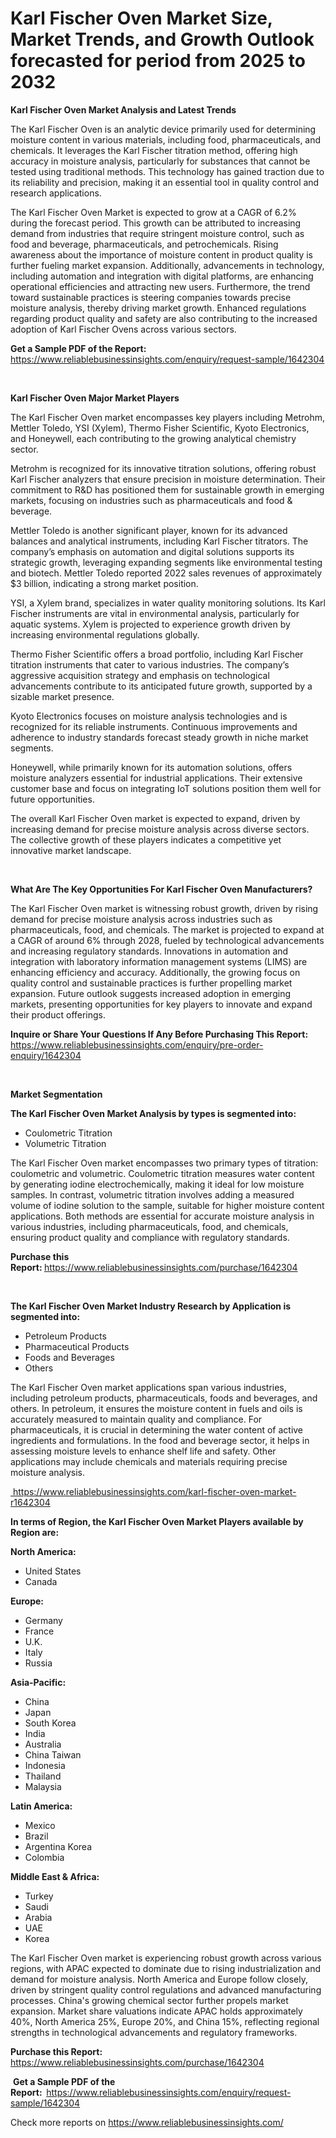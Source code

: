 <p><h1>Karl Fischer Oven Market Size, Market Trends, and Growth Outlook forecasted for period from 2025 to 2032</h1></p><p><strong>Karl Fischer Oven Market Analysis and Latest Trends</strong></p>
<p><p>The Karl Fischer Oven is an analytic device primarily used for determining moisture content in various materials, including food, pharmaceuticals, and chemicals. It leverages the Karl Fischer titration method, offering high accuracy in moisture analysis, particularly for substances that cannot be tested using traditional methods. This technology has gained traction due to its reliability and precision, making it an essential tool in quality control and research applications.</p><p>The Karl Fischer Oven Market is expected to grow at a CAGR of 6.2% during the forecast period. This growth can be attributed to increasing demand from industries that require stringent moisture control, such as food and beverage, pharmaceuticals, and petrochemicals. Rising awareness about the importance of moisture content in product quality is further fueling market expansion. Additionally, advancements in technology, including automation and integration with digital platforms, are enhancing operational efficiencies and attracting new users. Furthermore, the trend toward sustainable practices is steering companies towards precise moisture analysis, thereby driving market growth. Enhanced regulations regarding product quality and safety are also contributing to the increased adoption of Karl Fischer Ovens across various sectors.</p></p>
<p><strong>Get a Sample PDF of the Report:&nbsp;</strong> <a href="https://www.reliablebusinessinsights.com/enquiry/request-sample/1642304?utm_campaign=3383&utm_medium=2&utm_source=Github&utm_content=ia&utm_term=11042025&utm_id=karl-fischer-oven">https://www.reliablebusinessinsights.com/enquiry/request-sample/1642304</a></p>
<p>&nbsp;</p>
<p><strong>Karl Fischer Oven Major Market Players</strong></p>
<p><p>The Karl Fischer Oven market encompasses key players including Metrohm, Mettler Toledo, YSI (Xylem), Thermo Fisher Scientific, Kyoto Electronics, and Honeywell, each contributing to the growing analytical chemistry sector. </p><p>Metrohm is recognized for its innovative titration solutions, offering robust Karl Fischer analyzers that ensure precision in moisture determination. Their commitment to R&D has positioned them for sustainable growth in emerging markets, focusing on industries such as pharmaceuticals and food & beverage.</p><p>Mettler Toledo is another significant player, known for its advanced balances and analytical instruments, including Karl Fischer titrators. The company’s emphasis on automation and digital solutions supports its strategic growth, leveraging expanding segments like environmental testing and biotech. Mettler Toledo reported 2022 sales revenues of approximately $3 billion, indicating a strong market position.</p><p>YSI, a Xylem brand, specializes in water quality monitoring solutions. Its Karl Fischer instruments are vital in environmental analysis, particularly for aquatic systems. Xylem is projected to experience growth driven by increasing environmental regulations globally.</p><p>Thermo Fisher Scientific offers a broad portfolio, including Karl Fischer titration instruments that cater to various industries. The company’s aggressive acquisition strategy and emphasis on technological advancements contribute to its anticipated future growth, supported by a sizable market presence.</p><p>Kyoto Electronics focuses on moisture analysis technologies and is recognized for its reliable instruments. Continuous improvements and adherence to industry standards forecast steady growth in niche market segments.</p><p>Honeywell, while primarily known for its automation solutions, offers moisture analyzers essential for industrial applications. Their extensive customer base and focus on integrating IoT solutions position them well for future opportunities.</p><p>The overall Karl Fischer Oven market is expected to expand, driven by increasing demand for precise moisture analysis across diverse sectors. The collective growth of these players indicates a competitive yet innovative market landscape.</p></p>
<p>&nbsp;</p>
<p><strong>What Are The Key Opportunities For Karl Fischer Oven Manufacturers?</strong></p>
<p><p>The Karl Fischer Oven market is witnessing robust growth, driven by rising demand for precise moisture analysis across industries such as pharmaceuticals, food, and chemicals. The market is projected to expand at a CAGR of around 6% through 2028, fueled by technological advancements and increasing regulatory standards. Innovations in automation and integration with laboratory information management systems (LIMS) are enhancing efficiency and accuracy. Additionally, the growing focus on quality control and sustainable practices is further propelling market expansion. Future outlook suggests increased adoption in emerging markets, presenting opportunities for key players to innovate and expand their product offerings.</p></p>
<p><strong>Inquire or Share Your Questions If Any Before Purchasing This Report:</strong> <a href="https://www.reliablebusinessinsights.com/enquiry/pre-order-enquiry/1642304?utm_campaign=3383&utm_medium=2&utm_source=Github&utm_content=ia&utm_term=11042025&utm_id=karl-fischer-oven">https://www.reliablebusinessinsights.com/enquiry/pre-order-enquiry/1642304</a></p>
<p>&nbsp;</p>
<p><strong>Market Segmentation</strong></p>
<p><strong>The Karl Fischer Oven Market Analysis by types is segmented into:</strong></p>
<p><ul><li>Coulometric Titration</li><li>Volumetric Titration</li></ul></p>
<p><p>The Karl Fischer Oven market encompasses two primary types of titration: coulometric and volumetric. Coulometric titration measures water content by generating iodine electrochemically, making it ideal for low moisture samples. In contrast, volumetric titration involves adding a measured volume of iodine solution to the sample, suitable for higher moisture content applications. Both methods are essential for accurate moisture analysis in various industries, including pharmaceuticals, food, and chemicals, ensuring product quality and compliance with regulatory standards.</p></p>
<p><strong>Purchase this Report:&nbsp;</strong><a href="https://www.reliablebusinessinsights.com/purchase/1642304?utm_campaign=3383&utm_medium=2&utm_source=Github&utm_content=ia&utm_term=11042025&utm_id=karl-fischer-oven">https://www.reliablebusinessinsights.com/purchase/1642304</a></p>
<p>&nbsp;</p>
<p><strong>The Karl Fischer Oven Market Industry Research by Application is segmented into:</strong></p>
<p><ul><li>Petroleum Products</li><li>Pharmaceutical Products</li><li>Foods and Beverages</li><li>Others</li></ul></p>
<p><p>The Karl Fischer Oven market applications span various industries, including petroleum products, pharmaceuticals, foods and beverages, and others. In petroleum, it ensures the moisture content in fuels and oils is accurately measured to maintain quality and compliance. For pharmaceuticals, it is crucial in determining the water content of active ingredients and formulations. In the food and beverage sector, it helps in assessing moisture levels to enhance shelf life and safety. Other applications may include chemicals and materials requiring precise moisture analysis.</p></p>
<p><a href="https://www.reliablebusinessinsights.com/karl-fischer-oven-market-r1642304?utm_campaign=3383&utm_medium=2&utm_source=Github&utm_content=ia&utm_term=11042025&utm_id=karl-fischer-oven">&nbsp;https://www.reliablebusinessinsights.com/karl-fischer-oven-market-r1642304</a></p>
<p><strong>In terms of Region, the Karl Fischer Oven Market Players available by Region are:</strong></p>
<p>
    <p> <strong> North America: </strong>
        <ul>
            <li>United States</li>
            <li>Canada</li>
        </ul>
        </p> 
    <p> <strong> Europe: </strong>
        <ul>
            <li>Germany</li>
            <li>France</li>
            <li>U.K.</li>
            <li>Italy</li>
            <li>Russia</li>
        </ul>
        </p> 
    <p> <strong> Asia-Pacific: </strong>
        <ul>
            <li>China</li>
            <li>Japan</li>
            <li>South Korea</li>
            <li>India</li>
            <li>Australia</li>
            <li>China Taiwan</li>
            <li>Indonesia</li>
            <li>Thailand</li>
            <li>Malaysia</li>
        </ul>
        </p> 
    <p> <strong> Latin America: </strong>
        <ul>
            <li>Mexico</li>
            <li>Brazil</li>
            <li>Argentina Korea</li>
            <li>Colombia</li>
        </ul>
        </p> 
    <p> <strong> Middle East & Africa: </strong>
        <ul>
            <li>Turkey</li>
            <li>Saudi</li>
            <li>Arabia</li>
            <li>UAE</li>
            <li>Korea</li>
        </ul>
    </p>
    </p>
<p><p>The Karl Fischer Oven market is experiencing robust growth across various regions, with APAC expected to dominate due to rising industrialization and demand for moisture analysis. North America and Europe follow closely, driven by stringent quality control regulations and advanced manufacturing processes. China's growing chemical sector further propels market expansion. Market share valuations indicate APAC holds approximately 40%, North America 25%, Europe 20%, and China 15%, reflecting regional strengths in technological advancements and regulatory frameworks.</p></p>
<p><strong>Purchase this Report: </strong><a href="https://www.reliablebusinessinsights.com/purchase/1642304?utm_campaign=3383&utm_medium=2&utm_source=Github&utm_content=ia&utm_term=11042025&utm_id=karl-fischer-oven">https://www.reliablebusinessinsights.com/purchase/1642304</a></p>
<p>&nbsp;<strong>Get a Sample PDF of the Report:&nbsp;&nbsp;</strong><a href="https://www.reliablebusinessinsights.com/enquiry/request-sample/1642304?utm_campaign=3383&utm_medium=2&utm_source=Github&utm_content=ia&utm_term=11042025&utm_id=karl-fischer-oven">https://www.reliablebusinessinsights.com/enquiry/request-sample/1642304</a></p>
<p><strong></strong></p>
<p>Check more reports on <a href="https://www.reliablebusinessinsights.com/?utm_campaign=3383&utm_medium=2&utm_source=Github&utm_content=ia&utm_term=11042025&utm_id=karl-fischer-oven">https://www.reliablebusinessinsights.com/</a></p>